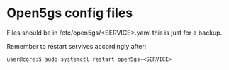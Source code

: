 # Open5gs config files

Files should be in /etc/open5gs/\<SERVICE\>.yaml this is just for a backup.

Remember to restart servives accordingly after:

```console
user@core:$ sudo systemctl restart open5gs-<SERVICE>
```
